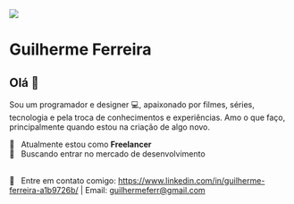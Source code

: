 <img width="auto" src="https://github.com/guilhermeferr/imgs/blob/master/capa-gui-github.png">


# Guilherme Ferreira

## Olá 👋
Sou um programador e designer :computer:, apaixonado por filmes, séries, tecnologia e pela troca de conhecimentos e experiências. 
Amo o que faço, principalmente quando estou na criação de algo novo.

 :rocket:  &nbsp; Atualmente estou como **Freelancer**
 <br/> :purple_heart: &nbsp; Buscando entrar no mercado de desenvolvimento

 
 <br/> :email: &nbsp; Entre em contato comigo: https://www.linkedin.com/in/guilherme-ferreira-a1b9726b/
| 
Email: guilhermeferr@gmail.com
